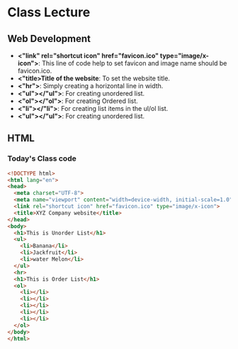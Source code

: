 # Class Lecture

## Web Development

- **<"link" rel="shortcut icon" href="favicon.ico" type="image/x-icon">**: This line of code help to set favicon and image name should be favicon.ico.
- **<"title>Title of the website</title>**: To set the website title.
- **<"hr">**: Simply creating a horizontal line in width.
- **<"ul"></"ul">**: For creating unordered list.
- **<"ol"></"ol">**: For creating Ordered list.
- **<"li"></"li">**: For creating list items in the ul/ol list.
- **<"ul"></"ul">**: For creating unordered list.



## HTML

### Today's Class code



```html
<!DOCTYPE html>
<html lang="en">
<head>
  <meta charset="UTF-8">
  <meta name="viewport" content="width=device-width, initial-scale=1.0">
  <link rel="shortcut icon" href="favicon.ico" type="image/x-icon">
  <title>XYZ Company website</title>
</head>
<body>
  <h1>This is Unorder List</h1>
  <ul>
    <li>Banana</li>
    <li>Jackfruit</li>
    <li>water Melon</li>
  </ul>
  <hr>
  <h1>This is Order List</h1>
  <ol>
    <li></li>
    <li></li>
    <li></li>
    <li></li>
    <li></li>
  </ol>
</body>
</html>

```